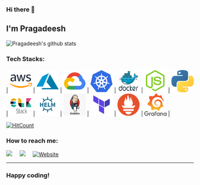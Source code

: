 ### Hi there 👋

## I'm Pragadeesh


<img align="center" src="https://github-readme-stats.vercel.app/api?username=pragadeeshraju&show_icons=true&title_color=ffc857&icon_color=8ac926&text_color=daf7dc&bg_color=151515" alt="Pragadeesh's github stats">

<h3>Tech Stacks:</h3>

| <img src="https://raw.githubusercontent.com/pragadeeshraju/pragadeeshraju/master/assets/aws.png" width=60 alt="aws icon"> | <img src="https://raw.githubusercontent.com/pragadeeshraju/pragadeeshraju/master/assets/azure.png" width=60 alt="azure icon"> | <img src="https://raw.githubusercontent.com/pragadeeshraju/pragadeeshraju/master/assets/gcp.png" width=60 alt="gcp icon"> | <img src="https://raw.githubusercontent.com/pragadeeshraju/pragadeeshraju/master/assets/k8s.png" width=60 alt="k8s icon"> | <img src="https://raw.githubusercontent.com/pragadeeshraju/pragadeeshraju/master/assets/docker.png" width=60 alt="docker icon"> | <img src="https://raw.githubusercontent.com/pragadeeshraju/pragadeeshraju/master/assets/nodejs.png" width=60 alt="nodejs icon"> | <img src="https://raw.githubusercontent.com/pragadeeshraju/pragadeeshraju/master/assets/python.png" width=60 alt="python icon"> | <img src="https://raw.githubusercontent.com/pragadeeshraju/pragadeeshraju/master/assets/elk.png" width=60 alt="elk icon"> | <img src="https://raw.githubusercontent.com/pragadeeshraju/pragadeeshraju/master/assets/helm.png" width=60 alt="helm icon"> | <img src="https://raw.githubusercontent.com/pragadeeshraju/pragadeeshraju/master/assets/jenkins.png" width=60 alt="jenkins icon"> | <img src="https://raw.githubusercontent.com/pragadeeshraju/pragadeeshraju/master/assets/terraform.png" width=60 alt="terraform icon"> | <img src="https://raw.githubusercontent.com/pragadeeshraju/pragadeeshraju/master/assets/Prometheus.png" width=60 alt="Prometheus icon"> | <img src="https://raw.githubusercontent.com/pragadeeshraju/pragadeeshraju/master/assets/Grafana.png" width=60 alt="grafana icon"> |

[![HitCount](http://hits.dwyl.com/pragadeeshraju/pragadeeshraju.svg)](http://hits.dwyl.com/pragadeeshraju/pragadeeshraju)

<h3>How to reach me:</h3>

<a href="https://www.linkedin.com/in/pragadeesh-raju-28271951/" target="_blank"><img src="https://img.shields.io/badge/linkedin-%230077B5.svg?&style=for-the-badge&logo=linkedin&logoColor=white" /></a>&nbsp;&nbsp;&nbsp;&nbsp;
<a href="mailto:pragadeeshkraju@gmail.com?" target="_blank"><img src="https://img.shields.io/badge/gmail-%23D14836.svg?&style=for-the-badge&logo=gmail&logoColor=white" /></a>&nbsp;&nbsp;&nbsp;&nbsp;
<a href="https://pragadeesh.tech" target="_blank"><img src="https://img.shields.io/badge/Website-%231ED760.svg?&style=for-the-badge&logo=Website&logoColor=white" alt="Website"></a>
<hr>

### Happy coding!


<!--
**pragadeeshraju/pragadeeshraju** is a ✨ _special_ ✨ repository because its `README.md` (this file) appears on your GitHub profile.



Here are some ideas to get you started:

-🔭 I’m currently working on ...
- 🌱 I’m currently learning ...
- 👯 I’m looking to collaborate on ...
- 🤔 I’m looking for help with ...
- 💬 Ask me about ...
- 📫 How to reach me: ...
- 😄 Pronouns: ...
- ⚡ Fun fact: ...
-->
